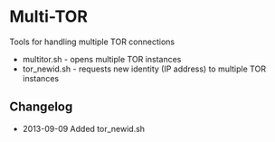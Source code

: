 Multi-TOR
=========

Tools for handling multiple TOR connections

* multitor.sh - opens multiple TOR instances
* tor_newid.sh - requests new identity (IP address) to multiple TOR instances

Changelog
-------------
* 2013-09-09    Added tor_newid.sh
